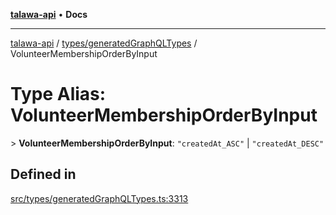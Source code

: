 [**talawa-api**](../../../README.md) • **Docs**

***

[talawa-api](../../../modules.md) / [types/generatedGraphQLTypes](../README.md) / VolunteerMembershipOrderByInput

# Type Alias: VolunteerMembershipOrderByInput

\> **VolunteerMembershipOrderByInput**: `"createdAt_ASC"` \| `"createdAt_DESC"`

## Defined in

[src/types/generatedGraphQLTypes.ts:3313](https://github.com/PalisadoesFoundation/talawa-api/blob/bba5d82264abb62b9e358a3d3fe1af18a8a8f6e4/src/types/generatedGraphQLTypes.ts#L3313)
